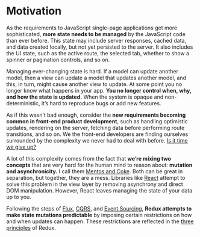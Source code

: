 # Motivation

As the requirements to JavaScript single-page applications get more sophisticated, **more state needs to be managed** by the JavaScript code than ever before. This state may include server responses, cached data, and data created locally, but not yet persisted to the server. It also includes the UI state, such as the active route, the selected tab, whether to show a spinner or pagination controls, and so on.

Managing ever-changing state is hard. If a model can update another model, then a view can update a model that updates another model, and this, in turn, might cause another view to update. At some point you no longer know what happens in your app. **You no longer control when, why, and how the state is updated.** When the system is opaque and non-deterministic, it’s hard to reproduce bugs or add new features.

As if this wasn’t bad enough, consider the **new requirements becoming common in front-end product development**, such as handling optimistic updates, rendering on the server, fetching data before performing route transitions, and so on. We the front-end developers are finding ourselves surrounded by the complexity we never had to deal with before. [Is it time we give up?](http://www.quirksmode.org/blog/archives/2015/07/stop_pushing_th.html)

A lot of this complexity comes from the fact that **we’re mixing two concepts** that are very hard for the human mind to reason about: **mutation and asynchronicity.** I call them [Mentos and Coke](https://en.wikipedia.org/wiki/Diet_Coke_and_Mentos_eruption). Both can be great in separation, but together, they are a mess. Libraries like [React](http://facebook.github.io/react) attempt to solve this problem in the view layer by removing asynchrony and direct DOM manipulation. However, React leaves managing the state of your data up to you.

Following the steps of [Flux](http://facebook.github.io/flux), [CQRS](http://martinfowler.com/bliki/CQRS.html), and [Event Sourcing](http://martinfowler.com/eaaDev/EventSourcing.html), **Redux attempts to make state mutations predictable** by imposing certain restrictions on how and when updates can happen. These restrictions are reflected in the [three principles](ThreePrinciples.md) of Redux.
